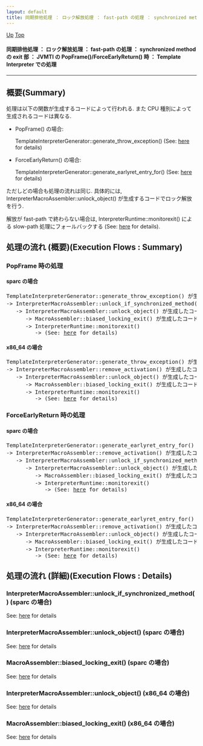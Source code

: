 ```yaml
---
layout: default
title: 同期排他処理 ： ロック解放処理 ： fast-path の処理 ： synchronized method の exit 部 ： JVMTI の PopFrame()/ForceEarlyReturn() 時 ： Template Interpreter での処理  
---
```

[Up](nom8Tnx-bW.html) [Top](../index.html)

#### 同期排他処理 ： ロック解放処理 ： fast-path の処理 ： synchronized method の exit 部 ： JVMTI の PopFrame()/ForceEarlyReturn() 時 ： Template Interpreter での処理  

--- 
## 概要(Summary)
処理は以下の関数が生成するコードによって行われる. また CPU 種別によって生成されるコードは異なる.

  * PopFrame() の場合: 
    
    TemplateInterpreterGenerator::generate_throw_exception() (See: [here](no2935cDo.html) for details)

  * ForceEarlyReturn() の場合: 
    
    TemplateInterpreterGenerator::generate_earlyret_entry_for() (See: [here](no3059azN.html) for details)

ただしどの場合も処理の流れは同じ.
具体的には, InterpreterMacroAssembler::unlock_object() が生成するコードでロック解放を行う.

解放が fast-path で終わらない場合は, InterpreterRuntime::monitorexit() による slow-path 処理にフォールバックする
(See: [here](noGAuAWXSd.html) for details).

## 処理の流れ (概要)(Execution Flows : Summary)
### PopFrame 時の処理
#### sparc の場合
<div class="flow-abst"><pre>
TemplateInterpreterGenerator::generate_throw_exception() が生成したコード (See: <a href="no2935cDo.html">here</a> for details)
-&gt; InterpreterMacroAssembler::unlock_if_synchronized_method() が生成したコード
   -&gt; InterpreterMacroAssembler::unlock_object() が生成したコード
      -&gt; MacroAssembler::biased_locking_exit() が生成したコード  (← biased locking を使用している場合にのみ呼び出される)
      -&gt; InterpreterRuntime::monitorexit()                    (← fast-path が成功しなかった場合にのみ呼び出す)
         -&gt; (See: <a href="noGAuAWXSd.html">here</a> for details)
</pre></div>

#### x86_64 の場合
<div class="flow-abst"><pre>
TemplateInterpreterGenerator::generate_throw_exception() が生成したコード (See: <a href="no2935cDo.html">here</a> for details)
-&gt; InterpreterMacroAssembler::remove_activation() が生成したコード (See: <a href="no30590Am.html">here</a> for details)
   -&gt; InterpreterMacroAssembler::unlock_object() が生成したコード
      -&gt; MacroAssembler::biased_locking_exit() が生成したコード  (← biased locking を使用している場合にのみ呼び出される)
      -&gt; InterpreterRuntime::monitorexit()                    (← fast-path が成功しなかった場合にのみ呼び出す)
         -&gt; (See: <a href="noGAuAWXSd.html">here</a> for details)
</pre></div>

### ForceEarlyReturn 時の処理
#### sparc の場合
<div class="flow-abst"><pre>
TemplateInterpreterGenerator::generate_earlyret_entry_for() が生成したコード (See: <a href="no3059azN.html">here</a> for details)
-&gt; InterpreterMacroAssembler::remove_activation() が生成したコード (See: <a href="no30590Am.html">here</a> for details)
   -&gt; InterpreterMacroAssembler::unlock_if_synchronized_method() が生成したコード
      -&gt; InterpreterMacroAssembler::unlock_object() が生成したコード
         -&gt; MacroAssembler::biased_locking_exit() が生成したコード  (← biased locking を使用している場合にのみ呼び出される)
         -&gt; InterpreterRuntime::monitorexit()                    (← fast-path が成功しなかった場合にのみ呼び出す)
            -&gt; (See: <a href="noGAuAWXSd.html">here</a> for details)
</pre></div>

#### x86_64 の場合
<div class="flow-abst"><pre>
TemplateInterpreterGenerator::generate_earlyret_entry_for() が生成したコード (See: <a href="no3059azN.html">here</a> for details)
-&gt; InterpreterMacroAssembler::remove_activation() が生成したコード (See: <a href="no30590Am.html">here</a> for details)
   -&gt; InterpreterMacroAssembler::unlock_object() が生成したコード
      -&gt; MacroAssembler::biased_locking_exit() が生成したコード  (← biased locking を使用している場合にのみ呼び出される)
      -&gt; InterpreterRuntime::monitorexit()                    (← fast-path が成功しなかった場合にのみ呼び出す)
         -&gt; (See: <a href="noGAuAWXSd.html">here</a> for details)
</pre></div>

## 処理の流れ (詳細)(Execution Flows : Details)
### InterpreterMacroAssembler::unlock_if_synchronized_method() (sparc の場合)
See: [here](no30590Ha.html) for details
### InterpreterMacroAssembler::unlock_object() (sparc の場合)
See: [here](no4230pQt.html) for details
### MacroAssembler::biased_locking_exit() (sparc の場合)
See: [here](no28916NCv.html) for details

### InterpreterMacroAssembler::unlock_object() (x86_64 の場合)
See: [here](no4230okC.html) for details
### MacroAssembler::biased_locking_exit() (x86_64 の場合)
See: [here](no28916MWE.html) for details






